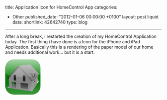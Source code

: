 title: Application Icon for HomeControl App
categories:
  - Other
published_date: "2012-01-06 00:00:00 +0100"
layout: post.liquid
data:
  shortlink: 42642740
  type: blog
---
After a long break, i restarted the creation of my HomeControl Application today. The first thing i have done is a Icon for the iPhone and iPad Application.
Basically this is a rendering of the paper model of our home and needs additional work... but it is a start.

<!-- more -->

![Icon](Icon114.png)

